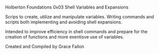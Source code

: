 Holberton Foundations 0x03 Shell Variables and Expansions

Scrips to create, utilize and manipulate variables. Writing commands and scripts both implementing and avoiding shell expansions. 

Intended to improve efficiency in shell commands and prepare for the creation of functions and more exentisve use of variables. 

Created and Compiled by Grace Fallon